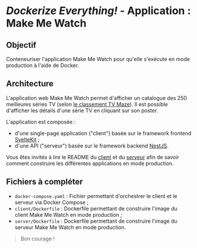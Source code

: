 # *Dockerize Everything!* - Application : Make Me Watch

## Objectif

Conteneuriser l'application Make Me Watch pour qu'elle s'exécute en mode production à l'aide de Docker.

## Architecture

L'application web Make Me Watch permet d'afficher un catalogue des 250 meilleures séries TV
(selon [le classement TV Maze](https://tvmaze.com)). Il est possible d'afficher les détails
d'une série TV en cliquant sur son poster.

L'application est composée :

- d'une single-page application ("client") basée sur le framework
  frontend [SvelteKit](https://kit.svelte.dev/docs/introduction) ;
- d'une API ("serveur") basée sur le framework backend [NestJS](https://docs.nestjs.com).

Vous êtes invités à lire le README du [client](./client/README.md) et du [serveur](./server/README.md) afin de savoir
comment construire les différentes applications en mode production.

## Fichiers à compléter

- `docker-compose.yaml` : Fichier permettant d'orchestrer le client et le serveur via Docker Compose ;
- `client/Dockerfile` : Dockerfile permettant de construire l'image du client Make Me Watch en mode production ;
- `server/Dockerfile` : Dockerfile permettant de construire l'image du serveur Make Me Watch en mode production.

> Bon courage !
